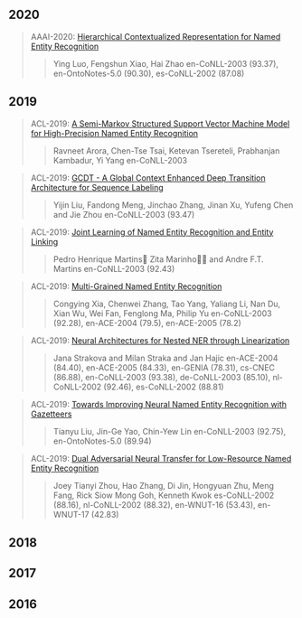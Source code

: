 ## 2020
> AAAI-2020: [Hierarchical Contextualized Representation for Named Entity Recognition](paper/%5BAAAI%202020%5D%20Hierarchical%20Contextualized%20Representation%20for%20Named%20Entity%20Recognition.pdf)
>> Ying Luo, Fengshun Xiao, Hai Zhao
>> en-CoNLL-2003 (93.37), en-OntoNotes-5.0 (90.30), es-CoNLL-2002 (87.08)

## 2019
> ACL-2019: [A Semi-Markov Structured Support Vector Machine Model for High-Precision Named Entity Recognition](paper/%5BACL%202019%5D%20A%20Semi-Markov%20Structured%20Support%20Vector%20Machine%20Model%20for%20High-Precision%20Named%20Entity%20Recognition.pdf)
>> Ravneet Arora, Chen-Tse Tsai, Ketevan Tsereteli, Prabhanjan Kambadur, Yi Yang
>> en-CoNLL-2003

> ACL-2019: [GCDT - A Global Context Enhanced Deep Transition Architecture for Sequence Labeling](paper/%5BACL%202019%5D%20GCDT-%20A%20Global%20Context%20Enhanced%20Deep%20Transition%20Architecture%20for%20Sequence%20Labeling.pdf)
>> Yijin Liu, Fandong Meng, Jinchao Zhang, Jinan Xu, Yufeng Chen and Jie Zhou
>> en-CoNLL-2003 (93.47)

> ACL-2019: [Joint Learning of Named Entity Recognition and Entity Linking](paper/%5BACL%202019%5D%20Joint%20Learning%20of%20Named%20Entity%20Recognition%20and%20Entity%20Linking.pdf)
>> Pedro Henrique Martins􏱁 Zita Marinho􏰿􏱂 and Andre F.T. Martins
>> en-CoNLL-2003 (92.43)

> ACL-2019: [Multi-Grained Named Entity Recognition](paper/%5BACL%202019%5D%20Multi-Grained%20Named%20Entity%20Recognition.pdf)
>> Congying Xia, Chenwei Zhang, Tao Yang, Yaliang Li, Nan Du, Xian Wu, Wei Fan, Fenglong Ma, Philip Yu
>> en-CoNLL-2003 (92.28), en-ACE-2004 (79.5), en-ACE-2005 (78.2)

> ACL-2019: [Neural Architectures for Nested NER through Linearization](paper/%5BACL%202019%5D%20Neural%20Architectures%20for%20Nested%20NER%20through%20Linearization.pdf)
>> Jana Strakova and Milan Straka and Jan Hajic
>> en-ACE-2004 (84.40), en-ACE-2005 (84.33), en-GENIA (78.31), cs-CNEC (86.88), en-CoNLL-2003 (93.38), de-CoNLL-2003 (85.10), nl-CoNLL-2002 (92.46), es-CoNLL-2002 (88.81)

> ACL-2019: [Towards Improving Neural Named Entity Recognition with Gazetteers](paper/%5BACL%202019%5D%20Towards%20Improving%20Neural%20Named%20Entity%20Recognition%20with%20Gazetteers.pdf)
>> Tianyu Liu, Jin-Ge Yao, Chin-Yew Lin
>> en-CoNLL-2003 (92.75), en-OntoNotes-5.0 (89.94)

> ACL-2019: [Dual Adversarial Neural Transfer for Low-Resource Named Entity Recognition](paper/%5BACL%202019%5D%20Dual%20Adversarial%20Neural%20Transfer%20for%20Low-Resource%20Named%20Entity%20Recognition.pdf)
>> Joey Tianyi Zhou, Hao Zhang, Di Jin, Hongyuan Zhu, Meng Fang, Rick Siow Mong Goh, Kenneth Kwok
>> es-CoNLL-2002 (88.16), nl-CoNLL-2002 (88.32), en-WNUT-16 (53.43), en-WNUT-17 (42.83)

## 2018

## 2017

## 2016